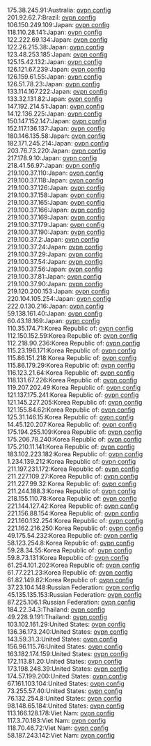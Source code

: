 175.38.245.91:Australia: [ovpn config](vpn/175_38_245_91.ovpn)  
201.92.62.7:Brazil: [ovpn config](vpn/201_92_62_7.ovpn)  
106.150.249.109:Japan: [ovpn config](vpn/106_150_249_109.ovpn)  
118.110.28.141:Japan: [ovpn config](vpn/118_110_28_141.ovpn)  
122.222.69.134:Japan: [ovpn config](vpn/122_222_69_134.ovpn)  
122.26.215.38:Japan: [ovpn config](vpn/122_26_215_38.ovpn)  
123.48.253.185:Japan: [ovpn config](vpn/123_48_253_185.ovpn)  
125.15.42.132:Japan: [ovpn config](vpn/125_15_42_132.ovpn)  
126.121.67.239:Japan: [ovpn config](vpn/126_121_67_239.ovpn)  
126.159.61.55:Japan: [ovpn config](vpn/126_159_61_55.ovpn)  
126.51.78.23:Japan: [ovpn config](vpn/126_51_78_23.ovpn)  
133.114.167.222:Japan: [ovpn config](vpn/133_114_167_222.ovpn)  
133.32.131.82:Japan: [ovpn config](vpn/133_32_131_82.ovpn)  
147.192.214.51:Japan: [ovpn config](vpn/147_192_214_51.ovpn)  
14.12.136.225:Japan: [ovpn config](vpn/14_12_136_225.ovpn)  
150.147.152.147:Japan: [ovpn config](vpn/150_147_152_147.ovpn)  
152.117.136.137:Japan: [ovpn config](vpn/152_117_136_137.ovpn)  
180.146.135.58:Japan: [ovpn config](vpn/180_146_135_58.ovpn)  
182.171.245.214:Japan: [ovpn config](vpn/182_171_245_214.ovpn)  
203.76.73.220:Japan: [ovpn config](vpn/203_76_73_220.ovpn)  
217.178.9.10:Japan: [ovpn config](vpn/217_178_9_10.ovpn)  
218.41.56.97:Japan: [ovpn config](vpn/218_41_56_97.ovpn)  
219.100.37.110:Japan: [ovpn config](vpn/219_100_37_110.ovpn)  
219.100.37.118:Japan: [ovpn config](vpn/219_100_37_118.ovpn)  
219.100.37.126:Japan: [ovpn config](vpn/219_100_37_126.ovpn)  
219.100.37.158:Japan: [ovpn config](vpn/219_100_37_158.ovpn)  
219.100.37.165:Japan: [ovpn config](vpn/219_100_37_165.ovpn)  
219.100.37.166:Japan: [ovpn config](vpn/219_100_37_166.ovpn)  
219.100.37.169:Japan: [ovpn config](vpn/219_100_37_169.ovpn)  
219.100.37.179:Japan: [ovpn config](vpn/219_100_37_179.ovpn)  
219.100.37.190:Japan: [ovpn config](vpn/219_100_37_190.ovpn)  
219.100.37.2:Japan: [ovpn config](vpn/219_100_37_2.ovpn)  
219.100.37.24:Japan: [ovpn config](vpn/219_100_37_24.ovpn)  
219.100.37.29:Japan: [ovpn config](vpn/219_100_37_29.ovpn)  
219.100.37.54:Japan: [ovpn config](vpn/219_100_37_54.ovpn)  
219.100.37.56:Japan: [ovpn config](vpn/219_100_37_56.ovpn)  
219.100.37.81:Japan: [ovpn config](vpn/219_100_37_81.ovpn)  
219.100.37.90:Japan: [ovpn config](vpn/219_100_37_90.ovpn)  
219.120.200.153:Japan: [ovpn config](vpn/219_120_200_153.ovpn)  
220.104.105.254:Japan: [ovpn config](vpn/220_104_105_254.ovpn)  
222.0.130.216:Japan: [ovpn config](vpn/222_0_130_216.ovpn)  
59.138.161.40:Japan: [ovpn config](vpn/59_138_161_40.ovpn)  
60.43.18.169:Japan: [ovpn config](vpn/60_43_18_169.ovpn)  
110.35.174.71:Korea Republic of: [ovpn config](vpn/110_35_174_71.ovpn)  
112.150.152.59:Korea Republic of: [ovpn config](vpn/112_150_152_59.ovpn)  
112.218.90.236:Korea Republic of: [ovpn config](vpn/112_218_90_236.ovpn)  
115.23.196.171:Korea Republic of: [ovpn config](vpn/115_23_196_171.ovpn)  
115.86.151.218:Korea Republic of: [ovpn config](vpn/115_86_151_218.ovpn)  
115.86.179.29:Korea Republic of: [ovpn config](vpn/115_86_179_29.ovpn)  
116.123.21.64:Korea Republic of: [ovpn config](vpn/116_123_21_64.ovpn)  
118.131.67.226:Korea Republic of: [ovpn config](vpn/118_131_67_226.ovpn)  
119.207.202.49:Korea Republic of: [ovpn config](vpn/119_207_202_49.ovpn)  
121.137.175.241:Korea Republic of: [ovpn config](vpn/121_137_175_241.ovpn)  
121.145.227.205:Korea Republic of: [ovpn config](vpn/121_145_227_205.ovpn)  
121.155.84.62:Korea Republic of: [ovpn config](vpn/121_155_84_62.ovpn)  
125.31.146.15:Korea Republic of: [ovpn config](vpn/125_31_146_15.ovpn)  
14.45.120.207:Korea Republic of: [ovpn config](vpn/14_45_120_207.ovpn)  
175.194.255.109:Korea Republic of: [ovpn config](vpn/175_194_255_109.ovpn)  
175.206.78.240:Korea Republic of: [ovpn config](vpn/175_206_78_240.ovpn)  
175.210.11.141:Korea Republic of: [ovpn config](vpn/175_210_11_141.ovpn)  
183.102.223.182:Korea Republic of: [ovpn config](vpn/183_102_223_182.ovpn)  
1.234.139.212:Korea Republic of: [ovpn config](vpn/1_234_139_212.ovpn)  
211.197.231.172:Korea Republic of: [ovpn config](vpn/211_197_231_172.ovpn)  
211.227.109.27:Korea Republic of: [ovpn config](vpn/211_227_109_27.ovpn)  
211.227.99.32:Korea Republic of: [ovpn config](vpn/211_227_99_32.ovpn)  
211.244.188.3:Korea Republic of: [ovpn config](vpn/211_244_188_3.ovpn)  
218.155.110.78:Korea Republic of: [ovpn config](vpn/218_155_110_78.ovpn)  
221.144.127.42:Korea Republic of: [ovpn config](vpn/221_144_127_42.ovpn)  
221.156.88.154:Korea Republic of: [ovpn config](vpn/221_156_88_154.ovpn)  
221.160.132.254:Korea Republic of: [ovpn config](vpn/221_160_132_254.ovpn)  
221.162.216.250:Korea Republic of: [ovpn config](vpn/221_162_216_250.ovpn)  
49.175.54.232:Korea Republic of: [ovpn config](vpn/49_175_54_232.ovpn)  
58.123.254.8:Korea Republic of: [ovpn config](vpn/58_123_254_8.ovpn)  
59.28.34.55:Korea Republic of: [ovpn config](vpn/59_28_34_55.ovpn)  
59.8.73.131:Korea Republic of: [ovpn config](vpn/59_8_73_131.ovpn)  
61.254.101.202:Korea Republic of: [ovpn config](vpn/61_254_101_202.ovpn)  
61.77.221.23:Korea Republic of: [ovpn config](vpn/61_77_221_23.ovpn)  
61.82.149.82:Korea Republic of: [ovpn config](vpn/61_82_149_82.ovpn)  
37.23.104.148:Russian Federation: [ovpn config](vpn/37_23_104_148.ovpn)  
45.135.135.153:Russian Federation: [ovpn config](vpn/45_135_135_153.ovpn)  
87.225.106.1:Russian Federation: [ovpn config](vpn/87_225_106_1.ovpn)  
184.22.34.3:Thailand: [ovpn config](vpn/184_22_34_3.ovpn)  
49.228.9.191:Thailand: [ovpn config](vpn/49_228_9_191.ovpn)  
103.102.161.29:United States: [ovpn config](vpn/103_102_161_29.ovpn)  
136.36.173.240:United States: [ovpn config](vpn/136_36_173_240.ovpn)  
143.59.31.3:United States: [ovpn config](vpn/143_59_31_3.ovpn)  
156.96.115.76:United States: [ovpn config](vpn/156_96_115_76.ovpn)  
163.182.174.159:United States: [ovpn config](vpn/163_182_174_159.ovpn)  
172.113.81.20:United States: [ovpn config](vpn/172_113_81_20.ovpn)  
173.198.248.39:United States: [ovpn config](vpn/173_198_248_39.ovpn)  
174.57.199.200:United States: [ovpn config](vpn/174_57_199_200.ovpn)  
67.161.103.104:United States: [ovpn config](vpn/67_161_103_104.ovpn)  
73.255.57.40:United States: [ovpn config](vpn/73_255_57_40.ovpn)  
76.132.254.8:United States: [ovpn config](vpn/76_132_254_8.ovpn)  
98.148.65.184:United States: [ovpn config](vpn/98_148_65_184.ovpn)  
113.166.128.178:Viet Nam: [ovpn config](vpn/113_166_128_178.ovpn)  
117.3.70.183:Viet Nam: [ovpn config](vpn/117_3_70_183.ovpn)  
118.70.46.72:Viet Nam: [ovpn config](vpn/118_70_46_72.ovpn)  
58.187.243.142:Viet Nam: [ovpn config](vpn/58_187_243_142.ovpn)  
